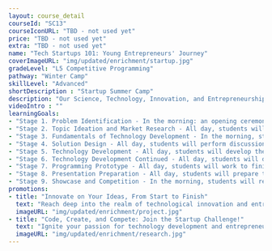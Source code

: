```yaml
---
layout: course_detail
courseId: "SC13"
courseIconURL: "TBD - not used yet"
price: "TBD - not used yet"
extra: "TBD - not used yet"
name: "Tech Startups 101: Young Entrepreneurs' Journey"
coverImageURL: "img/updated/enrichment/startup.jpg"
gradeLevel: "L5 Competitive Programming"
pathway: "Winter Camp"
skillLevel: "Advanced"
shortDescription : "Startup Summer Camp"
description: "Our Science, Technology, Innovation, and Entrepreneurship Summer Camp aims to guide students from start to finish. Students will learn the process by which many startup companies get their ideas, from identifying the problem's points, to the whole process of technology development, and lastly finalizing an entrepreneurial prototype. This camp course will allow students to create their projects and be fully prepared to participate in the competition!"
videoIntro : ""
learningGoals:
- "Stage 1. Problem Identification - In the morning: an opening ceremony, mentor introduction, team formation. In the afternoon, students will identify and discuss current trending issues in the social and technological fields and consider entrepreneurial opportunities."
- "Stage 2. Topic Ideation and Market Research - All day, students will perform project ideation with their team, conduct market research and analyze requirements, and then begin initial solution development"
- "Stage 3. Fundamentals of Technology Development - In the morning, students will begin basic programming and product design. In the afternoon, students will begin training and practicing the skills required for their project. In the evening, students will discuss their project plan."
- "Stage 4. Solution Design - All day, students will perform discussion, design, and finalization of their project plans, begin designing their prototype, and discuss their plans with a mentor."
- "Stage 5. Technology Development - All day, students will develop their project with the skills they learned and get feedback from their mentors as they go along."
- "Stage 6. Technology Development Continued - All day, students will develop their project with the skills they learned and get feedback from their mentors as they go along."
- "Stage 7. Programming Prototype - All day, students will work to finish their prototype and perform testing and optimization to deliver their product."
- "Stage 8. Presentation Preparation - All day, students will prepare their project presentation and competition materials, as well as rehearse their presentation."
- "Stage 9. Showcase and Competition - In the morning, students will rehearse and finalize their presentation. In the afternoon, students will present their projects and we will conduct an awards ceremony for outstanding projects."
promotions:
- title: "Innovate on Your Ideas, From Start to Finish"
  text: "Reach deep into the realm of technological innovation and entrepreneurship! From identifying social problems that you could solve using technology, to building prototypes, your entrepreneurial journey is about to begin!"
  imageURL: "img/updated/enrichment/project.jpg"
- title: "Code, Create, and Compete: Join the Startup Challenge!"
  text: "Ignite your passion for technology development and entrepreneurship by learning the fundamentals of programming, designing a product, and presenting your startup prototype in a short time frame."
  imageURL: "img/updated/enrichment/research.jpg"
---
```


